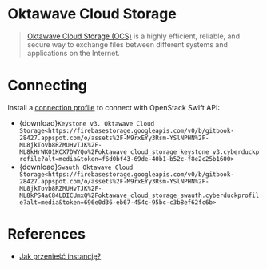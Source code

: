 Oktawave Cloud Storage
====

> [Oktawave Cloud Storage (OCS)](https://www.oktawave.com/en/cloud/object-storage) is a highly efficient, reliable, and secure way to exchange files between different systems and applications on the Internet.

# Connecting

Install a [connection profile](https://oktawave.com/docs/services/ocs/polaczenie-z-usluga#cyberduck) to connect with OpenStack Swift API:

- {download}`Keystone v3. Oktawave Cloud Storage<https://firebasestorage.googleapis.com/v0/b/gitbook-28427.appspot.com/o/assets%2F-M9rxEYy3Rsm-YSlNPHN%2F-ML8jkTovb8RZMUHvTJK%2F-ML8kHrWKO1KCX7DWYQo%2Foktawave_cloud_storage_keystone_v3.cyberduckprofile?alt=media&token=f6d0bf43-69de-40b1-b52c-f8e2c25b1600>`
- {download}`Swauth Oktawave Cloud Storage<https://firebasestorage.googleapis.com/v0/b/gitbook-28427.appspot.com/o/assets%2F-M9rxEYy3Rsm-YSlNPHN%2F-ML8jkTovb8RZMUHvTJK%2F-ML8kPS4aC84LDICUmxQ%2Foktawave_cloud_storage_swauth.cyberduckprofile?alt=media&token=696e0d36-eb67-454c-95bc-c3b8ef62fc6b>`

# References
- [Jak przenieść instancję?](https://oktawave.com/docs/faq/faq/jak-przeniesc-instancje)